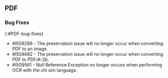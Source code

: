 ## PDF

### Bug Fixes 
{:#PDF-bug-fixes} 

* \#I509288 - The preservation issue will no longer occur when converting PDF to an image.
* \#I508682 - The preservation issue will no longer occur when converting PDF to PDF/A-2b.
* \#I509561 - Null Reference Exception no longer occurs when performing OCR with the chi sim language.
 